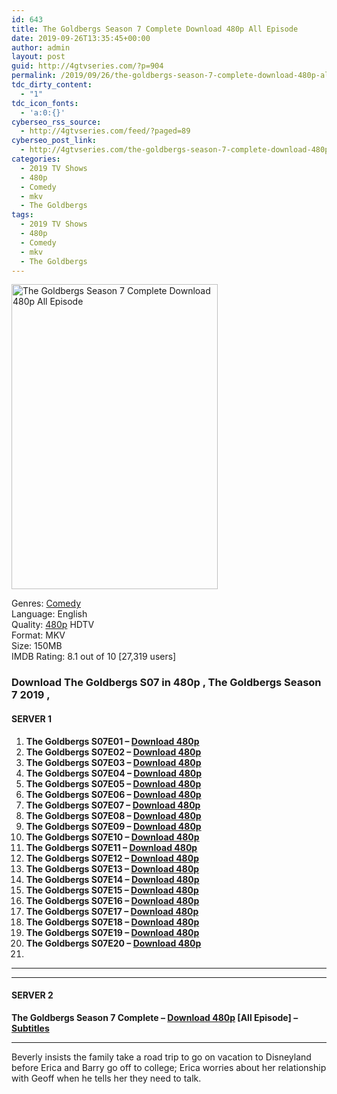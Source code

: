 ```yaml
---
id: 643
title: The Goldbergs Season 7 Complete Download 480p All Episode
date: 2019-09-26T13:35:45+00:00
author: admin
layout: post
guid: http://4gtvseries.com/?p=904
permalink: /2019/09/26/the-goldbergs-season-7-complete-download-480p-all-episode-2/
tdc_dirty_content:
  - "1"
tdc_icon_fonts:
  - 'a:0:{}'
cyberseo_rss_source:
  - http://4gtvseries.com/feed/?paged=89
cyberseo_post_link:
  - http://4gtvseries.com/the-goldbergs-season-7-complete-download-480p-all-episode/
categories:
  - 2019 TV Shows
  - 480p
  - Comedy
  - mkv
  - The Goldbergs
tags:
  - 2019 TV Shows
  - 480p
  - Comedy
  - mkv
  - The Goldbergs
---
```

<img loading="lazy" class="aligncenter" src="https://1.bp.blogspot.com/-irjL1F_jTZo/XYy-WpdsivI/AAAAAAAAAQY/lLnoRp4VFbc_TGKPxJab_B9UXueAhbUQgCK4BGAYYCw/s1600/The%2BGoldbergs%2BSeason%2B7.jpg" alt="The Goldbergs Season 7 Complete Download 480p All Episode" width="330" height="488" />

Genres:&nbsp;<a href="http://4gtvseries.com/tag/comedy/" data-wpel-link="internal">Comedy</a>  
Language: English  
Quality:&nbsp;<a href="http://4gtvseries.com/tag/480p/" data-wpel-link="internal">480p</a>&nbsp;HDTV  
Format: MKV  
Size: 150MB  
IMDB Rating: 8.1 out of 10 [27,319 users]

### **Download The Goldbergs S07 in 480p , The Goldbergs Season 7 2019 ,&nbsp;**

#### <span><strong>SERVER 1</strong></span>

  1. **The Goldbergs S07E01 – <a href="http://slink.dl480p.xyz/FKk9zH" data-wpel-link="external" target="_blank" rel="nofollow external noopener noreferrer" class="wpel-icon-left"><i class="wpel-icon fa fa-download" aria-hidden="true"></i>Download 480p</a>**
  2. **The Goldbergs S07E02 – <a href="http://slink.dl480p.xyz/RJVOcBQ8" data-wpel-link="external" target="_blank" rel="nofollow external noopener noreferrer" class="wpel-icon-left"><i class="wpel-icon fa fa-download" aria-hidden="true"></i>Download 480p</a>**
  3. **The Goldbergs S07E03 – <a href="http://slink.dl480p.xyz/gHbJ" data-wpel-link="external" target="_blank" rel="nofollow external noopener noreferrer" class="wpel-icon-left"><i class="wpel-icon fa fa-download" aria-hidden="true"></i>Download 480p</a>**
  4. **The Goldbergs S07E04 – <a href="http://slink.dl480p.xyz/T8UF" data-wpel-link="external" target="_blank" rel="nofollow external noopener noreferrer" class="wpel-icon-left"><i class="wpel-icon fa fa-download" aria-hidden="true"></i>Download 480p</a>**
  5. **The Goldbergs S07E05 – <a href="http://slink.dl480p.xyz/1Dob" data-wpel-link="external" target="_blank" rel="nofollow external noopener noreferrer" class="wpel-icon-left"><i class="wpel-icon fa fa-download" aria-hidden="true"></i>Download 480p</a>**
  6. **The Goldbergs S07E06 – <a href="http://slink.dl480p.xyz/aVgYXc" data-wpel-link="external" target="_blank" rel="nofollow external noopener noreferrer" class="wpel-icon-left"><i class="wpel-icon fa fa-download" aria-hidden="true"></i>Download 480p</a>**
  7. **The Goldbergs S07E07 – <a href="http://slink.dl480p.xyz/sFFeP" data-wpel-link="external" target="_blank" rel="nofollow external noopener noreferrer" class="wpel-icon-left"><i class="wpel-icon fa fa-download" aria-hidden="true"></i>Download 480p</a>**
  8. **The Goldbergs S07E08 – <a href="http://slink.dl480p.xyz/kZsJP" data-wpel-link="external" target="_blank" rel="nofollow external noopener noreferrer" class="wpel-icon-left"><i class="wpel-icon fa fa-download" aria-hidden="true"></i>Download 480p</a>**
  9. **The Goldbergs S07E09 – <a href="http://slink.dl480p.xyz/9h99p3w" data-wpel-link="external" target="_blank" rel="nofollow external noopener noreferrer" class="wpel-icon-left"><i class="wpel-icon fa fa-download" aria-hidden="true"></i>Download 480p</a>**
 10. **The Goldbergs S07E10 – <a href="http://slink.dl480p.xyz/TPuv" data-wpel-link="external" target="_blank" rel="nofollow external noopener noreferrer" class="wpel-icon-left"><i class="wpel-icon fa fa-download" aria-hidden="true"></i>Download 480p</a>**
 11. **The Goldbergs S07E11 – <a href="http://slink.dl480p.xyz/C3fcMJ3" data-wpel-link="external" target="_blank" rel="nofollow external noopener noreferrer" class="wpel-icon-left"><i class="wpel-icon fa fa-download" aria-hidden="true"></i>Download 480p</a>**
 12. **The Goldbergs S07E12 – <a href="http://slink.dl480p.xyz/XGem" data-wpel-link="external" target="_blank" rel="nofollow external noopener noreferrer" class="wpel-icon-left"><i class="wpel-icon fa fa-download" aria-hidden="true"></i>Download 480p</a>**
 13. **The Goldbergs S07E13 – <a href="http://slink.dl480p.xyz/gyUXTHH" data-wpel-link="external" target="_blank" rel="nofollow external noopener noreferrer" class="wpel-icon-left"><i class="wpel-icon fa fa-download" aria-hidden="true"></i>Download 480p</a>**
 14. **The Goldbergs S07E14 – <a href="http://slink.dl480p.xyz/bfZWW" data-wpel-link="external" target="_blank" rel="nofollow external noopener noreferrer" class="wpel-icon-left"><i class="wpel-icon fa fa-download" aria-hidden="true"></i>Download 480p</a>**
 15. **The Goldbergs S07E15 – <a href="http://slink.dl480p.xyz/ohTVJcDb" data-wpel-link="external" target="_blank" rel="nofollow external noopener noreferrer" class="wpel-icon-left"><i class="wpel-icon fa fa-download" aria-hidden="true"></i>Download 480p</a>**
 16. **The Goldbergs S07E16 – <a href="http://slink.dl480p.xyz/CFYTXGh" data-wpel-link="external" target="_blank" rel="nofollow external noopener noreferrer" class="wpel-icon-left"><i class="wpel-icon fa fa-download" aria-hidden="true"></i>Download 480p</a>**
 17. **The Goldbergs S07E17 – <a href="http://slink.dl480p.xyz/8Nb7nc" data-wpel-link="external" target="_blank" rel="nofollow external noopener noreferrer" class="wpel-icon-left"><i class="wpel-icon fa fa-download" aria-hidden="true"></i>Download 480p</a>**
 18. **The Goldbergs S07E18 – <a href="http://slink.dl480p.xyz/dcdpP" data-wpel-link="external" target="_blank" rel="nofollow external noopener noreferrer" class="wpel-icon-left"><i class="wpel-icon fa fa-download" aria-hidden="true"></i>Download 480p</a>**
 19. **The Goldbergs S07E19 – <a href="http://slink.dl480p.xyz/GsgCgj" data-wpel-link="external" target="_blank" rel="nofollow external noopener noreferrer" class="wpel-icon-left"><i class="wpel-icon fa fa-download" aria-hidden="true"></i>Download 480p</a>**
 20. **The Goldbergs S07E20 – <a href="http://slink.dl480p.xyz/4W2oBj" data-wpel-link="external" target="_blank" rel="nofollow external noopener noreferrer" class="wpel-icon-left"><i class="wpel-icon fa fa-download" aria-hidden="true"></i>Download 480p</a>**
 21. 

* * *

* * *

#### <span><strong>SERVER 2</strong></span>

**The Goldbergs Season 7 Complete – <a href="http://dl480p.xyz/667/" data-wpel-link="external" target="_blank" rel="nofollow external noopener noreferrer" class="wpel-icon-left"><i class="wpel-icon fa fa-download" aria-hidden="true"></i>Download 480p</a> [All Episode] – <a href="https://subscene.com/subtitles/the-goldbergs-seventh-season" data-wpel-link="external" target="_blank" rel="nofollow external noopener noreferrer" class="wpel-icon-left"><i class="wpel-icon fa fa-download" aria-hidden="true"></i>Subtitles</a>**

* * *

Beverly insists the family take a road trip to go on vacation to Disneyland before Erica and Barry go off to college; Erica worries about her relationship with Geoff when he tells her they need to talk.

<div align="center">
</div>